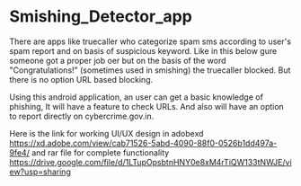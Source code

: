 # Smishing_Detector_app
There are apps like truecaller who categorize spam sms according to user's spam report and
on basis of suspicious keyword. Like in this below gure someone got a proper job oer
but on the basis of the word "Congratulations!" (sometimes used in smishing) the truecaller
blocked. But there is no option URL based blocking.

Using this android application, an user can get a basic knowledge of phishing, It will have a feature to check URLs. And also will have an option to report directly on cybercrime.gov.in.

Here is the link for working UI/UX design in adobexd 
https://xd.adobe.com/view/cab71526-5abd-4090-88f0-0526b1dd497a-9fe4/
and rar file for complete functionality 
https://drive.google.com/file/d/1LTupOpsbtnHNY0e8xM4rTiQW133tNWJE/view?usp=sharing
